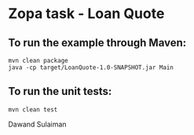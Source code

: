 # Zopa task - Loan Quote

## To run the example through Maven:

```
mvn clean package
java -cp target/LoanQuote-1.0-SNAPSHOT.jar Main
```

## To run the unit tests:
```
mvn clean test
```

Dawand Sulaiman
